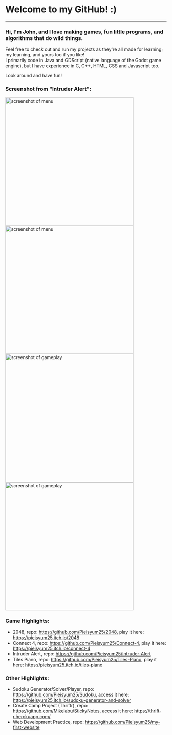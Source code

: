# Welcome to my GitHub! :)
---

### Hi, I'm John, and I love making games, fun little programs, and algorithms that do wild things.  
Feel free to check out and run my projects as they're all made for learning; my learning, and yours too if you like!  
I primarily code in Java and GDScript (native language of the Godot game engine), but I have experience in C, C++, HTML, CSS and Javascript too.

Look around and have fun!

### Screenshot from "Intruder Alert":
<p float="left">
  <img src="https://user-images.githubusercontent.com/80517108/132337852-8cd1f973-a9d5-4625-8f8b-95301a48c0d0.JPG" alt="screenshot of menu" width="400"/>
  <img src="https://user-images.githubusercontent.com/80517108/132337864-765ca823-713d-4f55-b68a-d6a7510682d1.JPG" alt="screenshot of menu" width="400"/>
  <br>
  <img src="https://user-images.githubusercontent.com/80517108/132338367-8457a9a9-88ee-40fa-840a-6d1087b1fc22.JPG" alt="screenshot of gameplay" width="400"/>
  <img src="https://user-images.githubusercontent.com/80517108/132338323-0a4a4bb0-da35-4664-81ca-f10d90f660d6.JPG" alt="screenshot of gameplay" width="400"/>
</p>


### Game Highlights:
- 2048, repo: https://github.com/Pieisyum25/2048, play it here: https://pieisyum25.itch.io/2048
- Connect 4, repo: https://github.com/Pieisyum25/Connect-4, play it here: https://pieisyum25.itch.io/connect-4
- Intruder Alert, repo: https://github.com/Pieisyum25/Intruder-Alert
- Tiles Piano, repo: https://github.com/Pieisyum25/Tiles-Piano, play it here: https://pieisyum25.itch.io/tiles-piano

### Other Highlights:
- Sudoku Generator/Solver/Player, repo: https://github.com/Pieisyum25/Sudoku, access it here: https://pieisyum25.itch.io/sudoku-generator-and-solver
- Create Camp Project (Thriftr), repo: https://github.com/Mikelabu/StickyNotes, access it here: https://thrift-r.herokuapp.com/
- Web Development Practice, repo: https://github.com/Pieisyum25/my-first-website

<!---
Pieisyum25/Pieisyum25 is a ✨ special ✨ repository because its `README.md` (this file) appears on your GitHub profile.
You can click the Preview link to take a look at your changes.
--->
